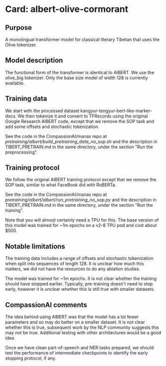 # Card: albert-olive-cormorant

## Purpose

A monolingual transformer model for classical literary Tibetan that uses the Olive tokenizer.

## Model description

The functional form of the transformer is identical to AlBERT. We use the olive_big tokenizer. Only the base size model of width 128 is currently available.

## Training data

We start with the processed dataset kangyur-tengyur-bert-like-marker-docs. We then tokenize it and convert to TFRecords using the original Google Research AlBERT code, except that we remove the SOP task and add some offsets and stochastic tokenization.

See the code in the CompassionAI/manas repo at _pretraining/albert/build_pretraining_data_no_sop.sh_ and the description in TIBERT_PRETRAIN.md in the same directory, under the section "Run the preprocessing".

## Training protocol

We follow the original AlBERT training protocol except that we remove the SOP task, similar to what FaceBook did with RoBERTa.

See the code in the CompassionAI/manas repo at _pretraining/albert/albert/run_pretraining_no_sop.py_ and the description in TIBERT_PRETRAIN.md in the same directory, under the section "Run the training".

Note that you will almost certainly need a TPU for this. The base version of this model was trained for ~1m epochs on a v2-8 TPU pod and cost about $500.

## Notable limitations

The training data includes a range of offsets and stochastic tokenization when split into sequences of length 128. It is unclear how much this matters, we did not have the resources to do any ablation studies.

The model was trained for ~1m epochs. It is not clear whether the training should have stopped earlier. Typically, pre-training doesn't need to stop early, however it is unclear whether this is still true with smaller datasets.

## CompassionAI comments

The idea behind using AlBERT was that the model has a lot fewer parameters and so may do better on a smaller dataset. It is not clear whether this is true, subsequent work by the NLP community suggests this may not be true. Additional testing with other architectures would be a good idea.

Once we have clean part-of-speech and NER tasks prepared, we should test the performance of intermediate checkpoints to identify the early stopping protocol, if any.
